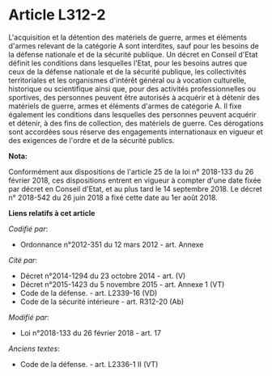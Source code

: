 # Article L312-2

L'acquisition et la détention des matériels de guerre, armes et éléments d'armes relevant de la catégorie A sont interdites,
sauf pour les besoins de la défense nationale et de la sécurité publique. Un décret en Conseil d'Etat définit les conditions
dans lesquelles l'Etat, pour les besoins autres que ceux de la défense nationale et de la sécurité publique, les
collectivités territoriales et les organismes d'intérêt général ou à vocation culturelle, historique ou scientifique ainsi
que, pour des activités professionnelles ou sportives, des personnes peuvent être autorisés à acquérir et à détenir des
matériels de guerre, armes et éléments d'armes de catégorie A. Il fixe également les conditions dans lesquelles des personnes
peuvent acquérir et détenir, à des fins de collection, des matériels de guerre. Ces dérogations sont accordées sous réserve
des engagements internationaux en vigueur et des exigences de l'ordre et de la sécurité publics.

**Nota:**

Conformément aux dispositions de l'article 25 de la loi n° 2018-133 du 26 février 2018, ces dispositions entrent en vigueur à
compter d'une date fixée par décret en Conseil d'Etat, et au plus tard le 14 septembre 2018. Le décret n° 2018-542 du 26 juin
2018 a fixé cette date au 1er août 2018.

**Liens relatifs à cet article**

_Codifié par_:

  - Ordonnance n°2012-351 du 12 mars 2012 - art. Annexe

_Cité par_:

  - Décret n°2014-1294 du 23 octobre 2014 - art. (V)
  - Décret n°2015-1423 du 5 novembre 2015 - art. Annexe 1 (VT)
  - Code de la défense. - art. L2339-16 (VD)
  - Code de la sécurité intérieure - art. R312-20 (Ab)

_Modifié par_:

  - Loi n°2018-133 du 26 février 2018 - art. 17

_Anciens textes_:

  - Code de la défense. - art. L2336-1 II (VT)
